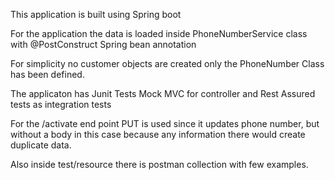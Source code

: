 
This application is built using Spring boot

For the application the data is loaded inside PhoneNumberService class with @PostConstruct Spring bean annotation

For simplicity no customer objects are created only the PhoneNumber Class has been defined.

The applicaton has Junit Tests Mock MVC for controller and Rest Assured tests as integration tests

For the /activate  end point PUT is used since it updates phone number, but without a body in this case because any information there would create duplicate data.

Also inside test/resource there is postman collection with few examples.

